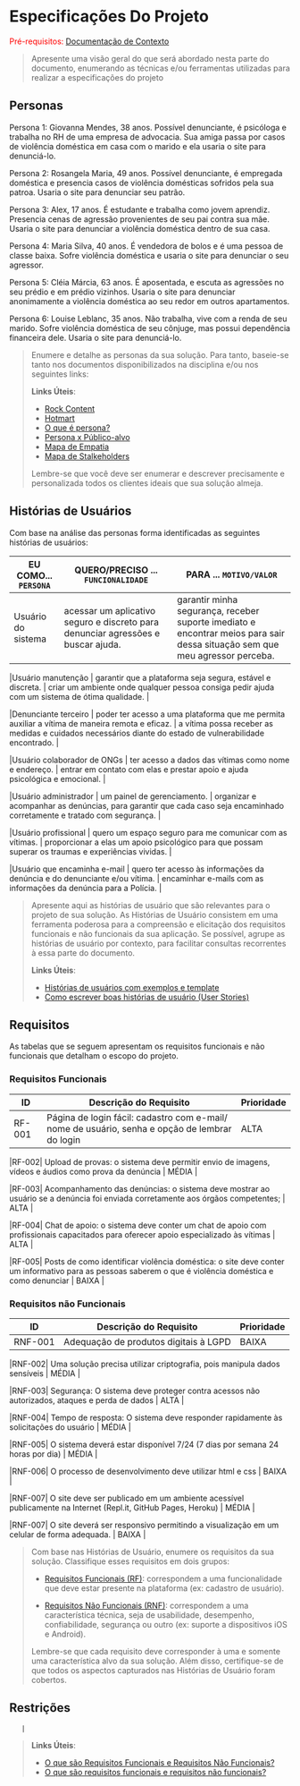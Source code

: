 # Especificações Do Projeto

<span style="color:red">Pré-requisitos: <a href="1-Contexto.md"> Documentação de Contexto</a></span>

> Apresente uma visão geral do que será abordado nesta parte do
> documento, enumerando as técnicas e/ou ferramentas utilizadas para
> realizar a especificações do projeto

## Personas

Persona 1: Giovanna Mendes, 38 anos. Possível denunciante, é psicóloga e trabalha no RH de uma empresa de advocacia. Sua amiga passa por casos de violência doméstica em casa com o marido e ela usaria o site para denunciá-lo.

Persona 2: Rosangela Maria, 49 anos. Possível denunciante, é empregada doméstica e presencia casos de violência domésticas sofridos pela sua patroa. Usaria o site para denunciar seu patrão. 

Persona 3: Alex, 17 anos. É estudante e trabalha como jovem aprendiz. Presencia cenas de agressão provenientes de seu pai contra sua mãe. Usaria o site para denunciar a violência doméstica dentro de sua casa. 

Persona 4: Maria Silva, 40 anos. É vendedora de bolos e é uma pessoa de classe baixa. Sofre violência doméstica e usaria o site para denunciar o seu agressor. 

Persona 5: Cléia Márcia, 63 anos. É aposentada, e escuta as agressões no seu prédio e em prédio vizinhos. Usaria o site para denunciar anonimamente a violência doméstica ao seu redor em outros apartamentos. 

Persona 6: Louise Leblanc, 35 anos. Não trabalha, vive com a renda de seu marido. Sofre violência doméstica de seu cônjuge, mas possui dependência financeira dele. Usaria o site para denunciá-lo.

> Enumere e detalhe as personas da sua solução. Para
> tanto, baseie-se tanto nos documentos disponibilizados na disciplina
> e/ou nos seguintes links:
>
> **Links Úteis**:
> - [Rock Content](https://rockcontent.com/blog/personas/)
> - [Hotmart](https://blog.hotmart.com/pt-br/como-criar-persona-negocio/)
> - [O que é persona?](https://resultadosdigitais.com.br/blog/persona-o-que-e/)
> - [Persona x Público-alvo](https://flammo.com.br/blog/persona-e-publico-alvo-qual-a-diferenca/)
> - [Mapa de Empatia](https://resultadosdigitais.com.br/blog/mapa-da-empatia/)
> - [Mapa de Stalkeholders](https://www.racecomunicacao.com.br/blog/como-fazer-o-mapeamento-de-stakeholders/)
>
> Lembre-se que você deve ser enumerar e descrever precisamente e
> personalizada todos os clientes ideais que sua solução almeja.

## Histórias de Usuários

Com base na análise das personas forma identificadas as seguintes histórias de usuários:

|EU COMO... `PERSONA`| QUERO/PRECISO ... `FUNCIONALIDADE` |PARA ... `MOTIVO/VALOR`                 |
|--------------------|------------------------------------|----------------------------------------|
|Usuário do sistema  | acessar um aplicativo seguro e discreto para denunciar agressões e buscar ajuda. | garantir minha segurança, receber suporte imediato e encontrar meios para sair dessa situação sem que meu agressor perceba. |

|Usuário manutenção  | garantir que a plataforma seja segura, estável e discreta. | criar um ambiente onde qualquer pessoa consiga pedir ajuda com um sistema de ótima qualidade. |

|Denunciante terceiro | poder ter acesso a uma plataforma que me permita auxiliar a vítima de maneira remota e eficaz. | a vítima possa receber as medidas e cuidados necessários diante do estado de vulnerabilidade encontrado. |

|Usuário colaborador de ONGs | ter acesso a dados das vítimas como nome e endereço. | entrar em contato com elas e prestar apoio e ajuda psicológica e emocional. |

|Usuário administrador | um painel de gerenciamento. | organizar e acompanhar as denúncias, para garantir que cada caso seja encaminhado corretamente e tratado com segurança. |

|Usuário profissional | quero um espaço seguro para me comunicar com as vítimas. | proporcionar a elas um apoio psicológico para que possam superar os traumas e experiências vividas. |

|Usuário que encaminha e-mail | quero ter acesso às informações da denúncia e do denunciante e/ou vítima. | encaminhar e-mails com as informações da denúncia para a Polícia. |

> Apresente aqui as histórias de usuário que são relevantes para o
> projeto de sua solução. As Histórias de Usuário consistem em uma
> ferramenta poderosa para a compreensão e elicitação dos requisitos
> funcionais e não funcionais da sua aplicação. Se possível, agrupe as
> histórias de usuário por contexto, para facilitar consultas
> recorrentes à essa parte do documento.
>
> **Links Úteis**:
> - [Histórias de usuários com exemplos e template](https://www.atlassian.com/br/agile/project-management/user-stories)
> - [Como escrever boas histórias de usuário (User Stories)](https://medium.com/vertice/como-escrever-boas-users-stories-hist%C3%B3rias-de-usu%C3%A1rios-b29c75043fac)

## Requisitos

As tabelas que se seguem apresentam os requisitos funcionais e não funcionais que detalham o escopo do projeto.

### Requisitos Funcionais

|ID    | Descrição do Requisito  | Prioridade |
|------|-----------------------------------------|----|
|RF-001| Página de login fácil: cadastro com e-mail/ nome de usuário, senha e opção de lembrar do login | ALTA | 

|RF-002| Upload de provas: o sistema deve permitir envio de imagens, vídeos e áudios como prova da denúncia   | MÉDIA |

|RF-003| Acompanhamento das denúncias: o sistema deve mostrar ao usuário se a denúncia foi enviada corretamente aos órgãos competentes; | ALTA | 

|RF-004| Chat de apoio: o sistema deve conter um chat de apoio com profissionais capacitados para oferecer apoio especializado às vítimas | ALTA |

|RF-005| Posts de como identificar violência doméstica: o site deve conter um informativo para as pessoas saberem o que é violência doméstica e como denunciar | BAIXA |


### Requisitos não Funcionais

|ID     | Descrição do Requisito  |Prioridade |
|-------|-------------------------|----|
|RNF-001| Adequação de produtos digitais à LGPD | BAIXA |

|RNF-002| Uma solução precisa utilizar criptografia, pois manipula dados sensíveis | MÉDIA |

|RNF-003| Segurança: O sistema deve proteger contra acessos não autorizados, ataques e perda de dados | ALTA |

|RNF-004| Tempo de resposta: O sistema deve responder rapidamente às solicitações do usuário | MÉDIA |

|RNF-005| O sistema deverá estar disponível 7/24 (7 dias por semana 24 horas por dia) | MÉDIA |

|RNF-006|  O processo de desenvolvimento deve utilizar html e css | BAIXA |

|RNF-007| O site deve ser publicado em um ambiente acessível publicamente na Internet (Repl.it, GitHub Pages, Heroku) | MÉDIA |

|RNF-007| O site deverá ser responsivo permitindo a visualização em um celular de forma adequada. | BAIXA |

> Com base nas Histórias de Usuário, enumere os requisitos da sua
> solução. Classifique esses requisitos em dois grupos:
>
> - [Requisitos Funcionais
>   (RF)](https://pt.wikipedia.org/wiki/Requisito_funcional):
>   correspondem a uma funcionalidade que deve estar presente na
>   plataforma (ex: cadastro de usuário).
>
> - [Requisitos Não Funcionais
>   (RNF)](https://pt.wikipedia.org/wiki/Requisito_n%C3%A3o_funcional):
>   correspondem a uma característica técnica, seja de usabilidade,
>   desempenho, confiabilidade, segurança ou outro (ex: suporte a
>   dispositivos iOS e Android).
>
> Lembre-se que cada requisito deve corresponder à uma e somente uma
> característica alvo da sua solução. Além disso, certifique-se de que
> todos os aspectos capturados nas Histórias de Usuário foram cobertos.

## Restrições

       |


> 
> **Links Úteis**:
> - [O que são Requisitos Funcionais e Requisitos Não Funcionais?](https://codificar.com.br/requisitos-funcionais-nao-funcionais/)
> - [O que são requisitos funcionais e requisitos não funcionais?](https://analisederequisitos.com.br/requisitos-funcionais-e-requisitos-nao-funcionais-o-que-sao/)
